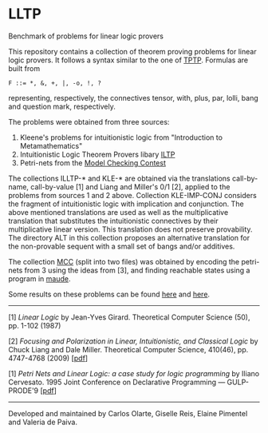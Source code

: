 # LLTP

Benchmark of problems for linear logic provers


This repository contains a collection of theorem proving problems for linear logic provers. 
It follows a syntax similar to the one of [TPTP](http://tptp.org/). Formulas are built from 

```
F ::= *, &, +, |, -o, !, ?
```
representing, respectively, the connectives  tensor, with, plus, par, lolli, bang and question mark, respectively.

The problems were obtained from three sources:

1. Kleene's problems for intuitionistic logic from "Introduction to Metamathematics"
2. Intuitionistic Logic Theorem Provers libary [ILTP](http://iltp.de/)
3. Petri-nets from the [Model Checking Contest](https://pnrepository.lip6.fr/mcc/)

The collections ILLTP-\* and KLE-\* are obtained via the translations call-by-name, call-by-value [1] and Liang and Miller's 0/1 [2],
applied to the problems from sources 1 and 2 above. Collection KLE-IMP-CONJ considers the fragment of intuitionistic logic with implication and conjunction. The above mentioned translations are used as well as the multiplicative 
translation that substitutes the intuitionistic connectives by their multiplicative linear version. This translation does not preserve provability. The directory ALT in this collection proposes an alternative translation for the non-provable sequent with a small set of bangs and/or additives.


The collection [MCC](https://github.com/meta-logic/lltp/blob/master/petri-nets/MCC.tar.gz.1) (split into two files)
was obtained by encoding the petri-nets from 3 using the ideas from [3], and finding reachable states 
using a program in [maude](http://maude.cs.uiuc.edu/).

Some results on these problems can be found [here](https://github.com/carlosolarte/Linear-Logic-Prover-in-Maude) and [here](https://github.com/wujuihsuan2016/LL_prover). 

---
[1] _Linear Logic_ by Jean-Yves Girard. Theoretical Computer Science (50), pp. 1-102 (1987)

[2] _Focusing and Polarization in Linear, Intuitionistic, and Classical Logic_ by Chuck Liang and Dale Miller. Theoretical Computer Science, 410(46), pp. 4747-4768 (2009) [[pdf](http://www.lix.polytechnique.fr/Labo/Dale.Miller/papers/tcs09fixed.pdf)]

[1] _Petri Nets and Linear Logic: a case study for logic programming_ by Iliano Cervesato. 
1995 Joint Conference on Declarative Programming — GULP-PRODE'9 [[pdf](https://web2.qatar.cmu.edu/iliano/papers/gulp95.pdf)]

---

Developed and maintained by Carlos Olarte, Giselle Reis, Elaine Pimentel and Valeria de Paiva.
